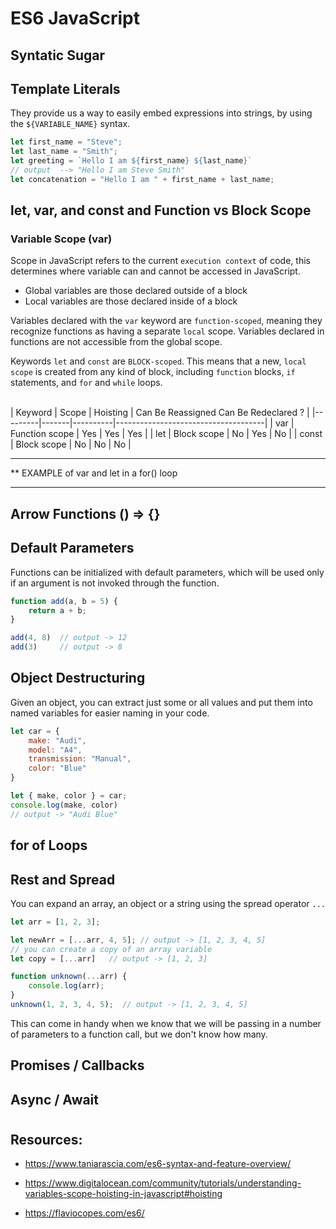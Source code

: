 # ES6 JavaScript 

## Syntatic Sugar

## Template Literals

They provide us a way to easily embed expressions into strings, by using the `${VARIABLE_NAME}` syntax.

```javascript
let first_name = "Steve";
let last_name = "Smith";
let greeting = `Hello I am ${first_name} ${last_name}`
// output  --> "Hello I am Steve Smith"
let concatenation = "Hello I am " + first_name + last_name;
```


## let, var, and const and Function vs Block Scope

### Variable Scope (var)

Scope in JavaScript refers to the current `execution context` of code, this determines where variable can and cannot be accessed in JavaScript.

* Global variables are those declared outside of a block
* Local variables are those declared inside of a block

Variables declared with the `var` keyword are `function-scoped`, meaning they recognize functions as having a separate `local` scope. Variables declared in functions are not accessible from the global scope.


Keywords `let` and `const` are `BLOCK-scoped`. This means that a new, `local scope` is created from any kind of block, including `function` blocks, `if` statements, and `for` and `while` loops.


&nbsp;   
| Keyword | Scope | Hoisting | Can Be Reassigned Can Be Redeclared ? |
|---------|-------|----------|-------------------------------------|
| var | Function scope | Yes | Yes | Yes |
| let | Block scope | No | Yes | No |
| const | Block scope | No | No | No |

********
** EXAMPLE of var and let in a for() loop
********


## Arrow Functions () => {}


## Default Parameters

Functions can be initialized with default parameters, which will be used only if an argument is not invoked through the function.

```javascript
function add(a, b = 5) {
    return a + b;
} 

add(4, 8)  // output -> 12
add(3)     // output -> 8
```

## Object Destructuring

Given an object, you can extract just some or all values and put them into named variables for easier naming in your code.

```javascript
let car = {
    make: "Audi",
    model: "A4",
    transmission: "Manual",
    color: "Blue"
}

let { make, color } = car;
console.log(make, color)
// output -> "Audi Blue"
```

## for of Loops



## Rest and Spread

You can expand an array, an object or a string using the spread operator `...`

```javascript
let arr = [1, 2, 3]; 

let newArr = [...arr, 4, 5]; // output -> [1, 2, 3, 4, 5]
// you can create a copy of an array variable
let copy = [...arr]   // output -> [1, 2, 3]

function unknown(...arr) {
    console.log(arr);
}
unknown(1, 2, 3, 4, 5);  // output -> [1, 2, 3, 4, 5]
```

This can come in handy when we know that we will be passing in a number of parameters to a function call, but we don't know how many.

## Promises / Callbacks

## Async / Await


#

## Resources:


* https://www.taniarascia.com/es6-syntax-and-feature-overview/

* https://www.digitalocean.com/community/tutorials/understanding-variables-scope-hoisting-in-javascript#hoisting

* https://flaviocopes.com/es6/
